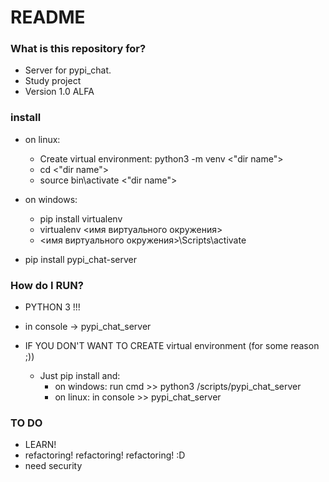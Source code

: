 # README #

### What is this repository for? ###

* Server for pypi_chat.
* Study project
* Version 1.0 ALFA

### install ###

* on linux:
    * Create virtual environment: python3 -m venv <"dir name">
    * cd <"dir name">
    * source bin\activate <"dir name">

* on windows:
    * pip install virtualenv
    * virtualenv <имя виртуального окружения>
    * <имя виртуального окружения>\Scripts\activate

* pip install pypi_chat-server

### How do I RUN? ###
* PYTHON 3 !!!
* in console -> pypi_chat_server

* IF YOU DON'T WANT TO CREATE virtual environment (for some reason ;))
    * Just pip install and:
        * on windows: run cmd >> python3 <your python way>/scripts/pypi_chat_server
        * on linux: in console >> pypi_chat_server

### TO DO ###
* LEARN!
* refactoring! refactoring! refactoring! :D
* need security